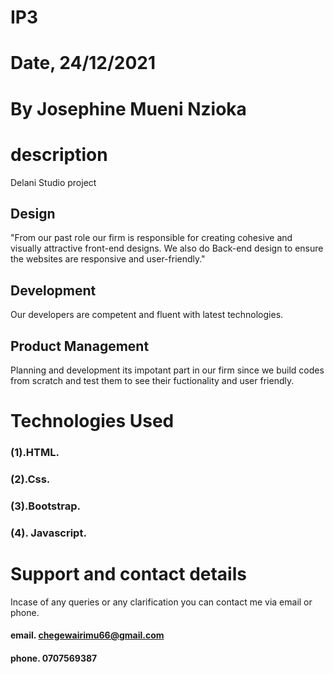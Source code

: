 # IP3


# Date, 24/12/2021


# By Josephine Mueni Nzioka

# description
Delani Studio  project
## Design

"From our past role our firm is responsible for creating cohesive and visually attractive front-end designs. We also do Back-end design to ensure the websites are responsive and  user-friendly."

## Development
Our developers are competent and fluent with latest technologies.

## Product Management

Planning and development its impotant part in our firm since we build codes from scratch and test them to see their fuctionality and user friendly.

# Technologies Used
### (1).HTML.
### (2).Css.
### (3).Bootstrap.
### (4). Javascript.

# Support and contact details
Incase of any queries or any clarification you can contact me via email or phone.

#### email. chegewairimu66@gmail.com
#### phone. 0707569387